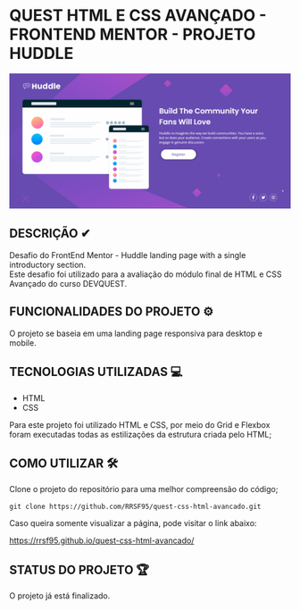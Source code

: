 # QUEST HTML E CSS AVANÇADO - FRONTEND MENTOR - PROJETO HUDDLE

[<img src = "src/images/huddledesktop.gif" alt="gif da versão desktop da página">](https://rrsf95.github.io/quest-css-html-avancado/)


## DESCRIÇÃO ✔
Desafio do FrontEnd Mentor - Huddle landing page with a single introductory section.
<br> Este desafio foi utilizado para a avaliação do módulo final de HTML e CSS Avançado do curso DEVQUEST.

## FUNCIONALIDADES DO PROJETO ⚙
O projeto se baseia em uma landing page responsiva para desktop e mobile.

## TECNOLOGIAS UTILIZADAS 💻
- HTML
- CSS

Para este projeto foi utilizado HTML e CSS, por meio do Grid e Flexbox foram executadas todas as estilizações da estrutura criada pelo  HTML;

## COMO UTILIZAR 🛠
Clone o projeto do repositório para uma melhor compreensão do código;

```
git clone https://github.com/RRSF95/quest-css-html-avancado.git
```

Caso queira somente visualizar a página, pode visitar o link abaixo:

https://rrsf95.github.io/quest-css-html-avancado/
## STATUS DO PROJETO 🏆
O projeto já está finalizado.


